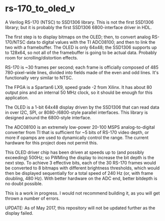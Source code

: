 # rs-170_to_oled_v
A Verilog RS-170 (NTSC) to SSD1306 library. This is not the first SSD1306 library; but it is probably the first SSD1306 6800-interface driver in HDL.

The first step is to display bitmaps on the OLED; then, to convert analog RS-170/NTSC data to digital values with the TI ADC08100; and then to link the two with a framebuffer. The OLED is only 64x48; the SSD1306 supports up to 128x64, so not all of the framebuffer is going to be actual data. Probably room for scrolling/distortion effects.

RS-170 is ~30 frames per second; each frame is officially composed of 485 780-pixel-wide lines, divided into fields made of the even and odd lines. It's functionally very similar to NTSC.

The FPGA is a Spartan6 LX9, speed grade -2 from Xilinx. It has about 80 output pins and an internal 50 MHz clock, so it should be enough for this application.

The OLED is a 1-bit 64x48 display driven by the SSD1306 that can read data in over I2C, SPI, or 8080-/6800-style parallel interfaces. This library is designed around the 6800-style interface.

The ADC08100 is an extremely low-power 20-100 MSPS analog-to-digital converter from TI that is sufficient for ~5 bits of RS-170 video depth, or more if opamps are used to dynamically control the range. The current hardware for this project does not permit this.

This OLED driver chip has been driven at speeds up to (and possibly exceeding) 500Hz; so PWMing the display to increase the bit depth is the next step. To achieve 3 effective bits, each of the 30 RS-170 frames would be converted to 8 bitmaps with different brightness thresholds, which would then be displayed sequentially for a total speed of 240 Hz (or, with frame doubling, 480 Hz). With better hardware on the ADC end, better bitdepth is no doubt possible.

This is a work in progress. I would not recommend building it, as you will get thrown a number of errors.

UPDATE: As of May 2017, this repository will not be updated further as the display failed.

